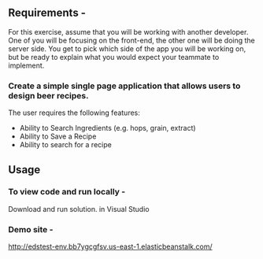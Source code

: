 
## Requirements -

For this exercise, assume that you will be working with another developer.  One of you will be focusing on the front-end, the other one will be doing the server side.  You get to pick which side of the app you will be working on, but be ready to explain what you would expect your teammate to implement.  

 

### Create a simple single page application that allows users to design beer recipes. 
The user requires the following features:

* Ability to Search Ingredients (e.g. hops, grain, extract)
* Ability to Save a Recipe
* Ability to search for a recipe

## Usage
### To view code and run locally - 
Download and run solution. in Visual Studio

### Demo site -
http://edstest-env.bb7ygcgfsv.us-east-1.elasticbeanstalk.com/

